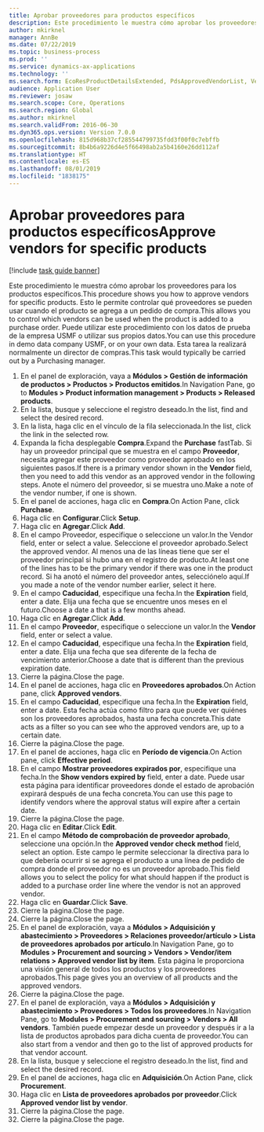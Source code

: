 ```yaml
---
title: Aprobar proveedores para productos específicos
description: Este procedimiento le muestra cómo aprobar los proveedores para los productos específicos.
author: mkirknel
manager: AnnBe
ms.date: 07/22/2019
ms.topic: business-process
ms.prod: ''
ms.service: dynamics-ax-applications
ms.technology: ''
ms.search.form: EcoResProductDetailsExtended, PdsApprovedVendorList, VendTable
audience: Application User
ms.reviewer: josaw
ms.search.scope: Core, Operations
ms.search.region: Global
ms.author: mkirknel
ms.search.validFrom: 2016-06-30
ms.dyn365.ops.version: Version 7.0.0
ms.openlocfilehash: 815d968b37cf285544799735fdd3f00f0c7ebffb
ms.sourcegitcommit: 8b4b6a9226d4e5f66498ab2a5b4160e26dd112af
ms.translationtype: HT
ms.contentlocale: es-ES
ms.lasthandoff: 08/01/2019
ms.locfileid: "1838175"
---
```

# <a name="approve-vendors-for-specific-products"></a><span data-ttu-id="4dec7-103">Aprobar proveedores para productos específicos</span><span class="sxs-lookup"><span data-stu-id="4dec7-103">Approve vendors for specific products</span></span>

[!include [task guide banner](../../includes/task-guide-banner.md)]

<span data-ttu-id="4dec7-104">Este procedimiento le muestra cómo aprobar los proveedores para los productos específicos.</span><span class="sxs-lookup"><span data-stu-id="4dec7-104">This procedure shows you how to approve vendors for specific products.</span></span> <span data-ttu-id="4dec7-105">Esto le permite controlar qué proveedores se pueden usar cuando el producto se agrega a un pedido de compra.</span><span class="sxs-lookup"><span data-stu-id="4dec7-105">This allows you to control which vendors can be used when the product is added to a purchase order.</span></span> <span data-ttu-id="4dec7-106">Puede utilizar este procedimiento con los datos de prueba de la empresa USMF o utilizar sus propios datos.</span><span class="sxs-lookup"><span data-stu-id="4dec7-106">You can use this procedure in demo data company USMF, or on your own data.</span></span> <span data-ttu-id="4dec7-107">Esta tarea la realizará normalmente un director de compras.</span><span class="sxs-lookup"><span data-stu-id="4dec7-107">This task would typically be carried out by a Purchasing manager.</span></span>

1. <span data-ttu-id="4dec7-108">En el panel de exploración, vaya a **Módulos > Gestión de información de productos > Productos > Productos emitidos**.</span><span class="sxs-lookup"><span data-stu-id="4dec7-108">In Navigation Pane, go to **Modules > Product information management > Products > Released products**.</span></span>
2. <span data-ttu-id="4dec7-109">En la lista, busque y seleccione el registro deseado.</span><span class="sxs-lookup"><span data-stu-id="4dec7-109">In the list, find and select the desired record.</span></span>
3. <span data-ttu-id="4dec7-110">En la lista, haga clic en el vínculo de la fila seleccionada.</span><span class="sxs-lookup"><span data-stu-id="4dec7-110">In the list, click the link in the selected row.</span></span>
4. <span data-ttu-id="4dec7-111">Expanda la ficha desplegable **Compra**.</span><span class="sxs-lookup"><span data-stu-id="4dec7-111">Expand the **Purchase** fastTab.</span></span> <span data-ttu-id="4dec7-112">Si hay un proveedor principal que se muestra en el campo **Proveedor**, necesita agregar este proveedor como proveedor aprobado en los siguientes pasos.</span><span class="sxs-lookup"><span data-stu-id="4dec7-112">If there is a primary vendor shown in the **Vendor** field, then you need to add this vendor as an approved vendor in the following steps.</span></span> <span data-ttu-id="4dec7-113">Anote el número del proveedor, si se muestra uno.</span><span class="sxs-lookup"><span data-stu-id="4dec7-113">Make a note of the vendor number, if one is shown.</span></span>  
5. <span data-ttu-id="4dec7-114">En el panel de acciones, haga clic en **Compra**.</span><span class="sxs-lookup"><span data-stu-id="4dec7-114">On Action Pane, click **Purchase**.</span></span>
6. <span data-ttu-id="4dec7-115">Haga clic en **Configurar**.</span><span class="sxs-lookup"><span data-stu-id="4dec7-115">Click **Setup**.</span></span>
7. <span data-ttu-id="4dec7-116">Haga clic en **Agregar**.</span><span class="sxs-lookup"><span data-stu-id="4dec7-116">Click **Add**.</span></span>
8. <span data-ttu-id="4dec7-117">En el campo Proveedor, especifique o seleccione un valor.</span><span class="sxs-lookup"><span data-stu-id="4dec7-117">In the Vendor field, enter or select a value.</span></span> <span data-ttu-id="4dec7-118">Seleccione el proveedor aprobado.</span><span class="sxs-lookup"><span data-stu-id="4dec7-118">Select the approved vendor.</span></span> <span data-ttu-id="4dec7-119">Al menos una de las líneas tiene que ser el proveedor principal si hubo una en el registro de producto.</span><span class="sxs-lookup"><span data-stu-id="4dec7-119">At least one of the lines has to be the primary vendor if there was one in the product record.</span></span> <span data-ttu-id="4dec7-120">Si ha anotó el número del proveedor antes, selecciónelo aquí.</span><span class="sxs-lookup"><span data-stu-id="4dec7-120">If you made a note of the vendor number earlier, select it here.</span></span>  
9. <span data-ttu-id="4dec7-121">En el campo **Caducidad**, especifique una fecha.</span><span class="sxs-lookup"><span data-stu-id="4dec7-121">In the **Expiration** field, enter a date.</span></span> <span data-ttu-id="4dec7-122">Elija una fecha que se encuentre unos meses en el futuro.</span><span class="sxs-lookup"><span data-stu-id="4dec7-122">Choose a date a that is a few months ahead.</span></span>  
10. <span data-ttu-id="4dec7-123">Haga clic en **Agregar**.</span><span class="sxs-lookup"><span data-stu-id="4dec7-123">Click **Add**.</span></span>
11. <span data-ttu-id="4dec7-124">En el campo **Proveedor**, especifique o seleccione un valor.</span><span class="sxs-lookup"><span data-stu-id="4dec7-124">In the **Vendor** field, enter or select a value.</span></span>
12. <span data-ttu-id="4dec7-125">En el campo **Caducidad**, especifique una fecha.</span><span class="sxs-lookup"><span data-stu-id="4dec7-125">In the **Expiration** field, enter a date.</span></span> <span data-ttu-id="4dec7-126">Elija una fecha que sea diferente de la fecha de vencimiento anterior.</span><span class="sxs-lookup"><span data-stu-id="4dec7-126">Choose a date that is different than the previous expiration date.</span></span>  
13. <span data-ttu-id="4dec7-127">Cierre la página.</span><span class="sxs-lookup"><span data-stu-id="4dec7-127">Close the page.</span></span>
14. <span data-ttu-id="4dec7-128">En el panel de acciones, haga clic en **Proveedores aprobados**.</span><span class="sxs-lookup"><span data-stu-id="4dec7-128">On Action pane, click **Approved vendors**.</span></span>
15. <span data-ttu-id="4dec7-129">En el campo **Caducidad**, especifique una fecha.</span><span class="sxs-lookup"><span data-stu-id="4dec7-129">In the **Expiration** field, enter a date.</span></span> <span data-ttu-id="4dec7-130">Esta fecha actúa como filtro para que puede ver quiénes son los proveedores aprobados, hasta una fecha concreta.</span><span class="sxs-lookup"><span data-stu-id="4dec7-130">This date acts as a filter so you can see who the approved vendors are, up to a certain date.</span></span>  
16. <span data-ttu-id="4dec7-131">Cierre la página.</span><span class="sxs-lookup"><span data-stu-id="4dec7-131">Close the page.</span></span>
17. <span data-ttu-id="4dec7-132">En el panel de acciones, haga clic en **Período de vigencia**.</span><span class="sxs-lookup"><span data-stu-id="4dec7-132">On Action pane, click **Effective period**.</span></span>
18. <span data-ttu-id="4dec7-133">En el campo **Mostrar proveedores expirados por**, especifique una fecha.</span><span class="sxs-lookup"><span data-stu-id="4dec7-133">In the **Show vendors expired by** field, enter a date.</span></span> <span data-ttu-id="4dec7-134">Puede usar esta página para identificar proveedores donde el estado de aprobación expirará después de una fecha concreta.</span><span class="sxs-lookup"><span data-stu-id="4dec7-134">You can use this page to identify vendors where the approval status will expire after a certain date.</span></span>  
19. <span data-ttu-id="4dec7-135">Cierre la página.</span><span class="sxs-lookup"><span data-stu-id="4dec7-135">Close the page.</span></span>
20. <span data-ttu-id="4dec7-136">Haga clic en **Editar**.</span><span class="sxs-lookup"><span data-stu-id="4dec7-136">Click **Edit**.</span></span>
21. <span data-ttu-id="4dec7-137">En el campo **Método de comprobación de proveedor aprobado**, seleccione una opción.</span><span class="sxs-lookup"><span data-stu-id="4dec7-137">In the **Approved vendor check method** field, select an option.</span></span> <span data-ttu-id="4dec7-138">Este campo le permite seleccionar la directiva para lo que debería ocurrir si se agrega el producto a una línea de pedido de compra donde el proveedor no es un proveedor aprobado.</span><span class="sxs-lookup"><span data-stu-id="4dec7-138">This field allows you to select the policy for what should happen if the product is added to a purchase order line where the vendor is not an approved vendor.</span></span>  
22. <span data-ttu-id="4dec7-139">Haga clic en **Guardar**.</span><span class="sxs-lookup"><span data-stu-id="4dec7-139">Click **Save**.</span></span>
23. <span data-ttu-id="4dec7-140">Cierre la página.</span><span class="sxs-lookup"><span data-stu-id="4dec7-140">Close the page.</span></span>
24. <span data-ttu-id="4dec7-141">Cierre la página.</span><span class="sxs-lookup"><span data-stu-id="4dec7-141">Close the page.</span></span>
25. <span data-ttu-id="4dec7-142">En el panel de exploración, vaya a **Módulos > Adquisición y abastecimiento > Proveedores > Relaciones proveedor/artículo > Lista de proveedores aprobados por artículo**.</span><span class="sxs-lookup"><span data-stu-id="4dec7-142">In Navigation Pane, go to **Modules > Procurement and sourcing > Vendors > Vendor/item relations > Approved vendor list by item**.</span></span> <span data-ttu-id="4dec7-143">Esta página le proporciona una visión general de todos los productos y los proveedores aprobados.</span><span class="sxs-lookup"><span data-stu-id="4dec7-143">This page gives you an overview of all products and the approved vendors.</span></span>  
26. <span data-ttu-id="4dec7-144">Cierre la página.</span><span class="sxs-lookup"><span data-stu-id="4dec7-144">Close the page.</span></span>
27. <span data-ttu-id="4dec7-145">En el panel de exploración, vaya a **Módulos > Adquisición y abastecimiento > Proveedores > Todos los proveedores**.</span><span class="sxs-lookup"><span data-stu-id="4dec7-145">In Navigation Pane, go to **Modules > Procurement and sourcing > Vendors > All vendors**.</span></span> <span data-ttu-id="4dec7-146">También puede empezar desde un proveedor y después ir a la lista de productos aprobados para dicha cuenta de proveedor.</span><span class="sxs-lookup"><span data-stu-id="4dec7-146">You can also start from a vendor and then go to the list of approved products for that vendor account.</span></span>  
28. <span data-ttu-id="4dec7-147">En la lista, busque y seleccione el registro deseado.</span><span class="sxs-lookup"><span data-stu-id="4dec7-147">In the list, find and select the desired record.</span></span>
29. <span data-ttu-id="4dec7-148">En el panel de acciones, haga clic en **Adquisición**.</span><span class="sxs-lookup"><span data-stu-id="4dec7-148">On Action Pane, click **Procurement**.</span></span>
30. <span data-ttu-id="4dec7-149">Haga clic en **Lista de proveedores aprobados por proveedor**.</span><span class="sxs-lookup"><span data-stu-id="4dec7-149">Click **Approved vendor list by vendor**.</span></span>
31. <span data-ttu-id="4dec7-150">Cierre la página.</span><span class="sxs-lookup"><span data-stu-id="4dec7-150">Close the page.</span></span>
32. <span data-ttu-id="4dec7-151">Cierre la página.</span><span class="sxs-lookup"><span data-stu-id="4dec7-151">Close the page.</span></span>

